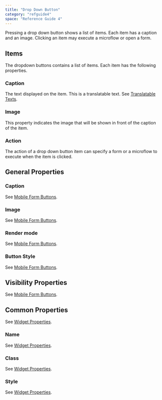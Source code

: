 ```yaml
---
title: "Drop Down Button"
category: "refguide4"
space: "Reference Guide 4"
---
```

Pressing a drop down button shows a list of items. Each item has a caption and an image. Clicking an item may execute a microflow or open a form.

## Items

The dropdown buttons contains a list of items. Each item has the following properties.

### Caption

The text displayed on the item. This is a translatable text. See [Translatable Texts](translatable-texts).

### Image

This property indicates the image that will be shown in front of the caption of the item.

### Action

The action of a drop down button item can specify a form or a microflow to execute when the item is clicked.

## General Properties

### Caption

See [Mobile Form Buttons](mobile-form-buttons).

### Image

See [Mobile Form Buttons](mobile-form-buttons).

### Render mode

See [Mobile Form Buttons](mobile-form-buttons).

### Button Style

See [Mobile Form Buttons](mobile-form-buttons).

## Visibility Properties

See [Mobile Form Buttons](mobile-form-buttons).

## Common Properties

See [Widget Properties](widget-properties).

### Name

See [Widget Properties](widget-properties).

### Class

See [Widget Properties](widget-properties).

### Style

See [Widget Properties](widget-properties).